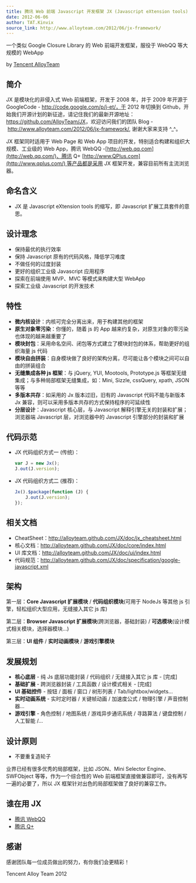 ```yaml
---
title: 腾讯 Web 前端 Javascript 开发框架 JX (Javascript eXtension tools)
date: 2012-06-06
author: TAT.Kinvix
source_link: http://www.alloyteam.com/2012/06/jx-framework/
---
```


<!-- {% raw %} - for jekyll -->

一个类似 Google Closure Library 的 Web 前端开发框架，服役于 WebQQ 等大规模的 WebApp

by [Tencent AlloyTeam](http://www.alloyteam.com/)

## [](https://github.com/AlloyTeam/JX#%E7%AE%80%E4%BB%8B)简介

JX 是模块化的非侵入式 Web 前端框架，开发于 2008 年，并于 2009 年开源于 GoogleCode - <http://code.google.com/p/j-et/，于> 2012 年切换到 Github，开始我们开源计划的新征途，请记住我们的最新开源地址：<https://github.com/AlloyTeam/JX>，欢迎访问我们的团队 Blog - <http://www.alloyteam.com/2012/06/jx-framework/>, 谢谢大家来支持 ^\_^。

JX 框架同时适用于 Web Page 和 Web App 项目的开发，特别适合构建和组织大规模、工业级的 Web App，腾讯 WebQQ -[http://web.qq.com](http://web.qq.com/)、腾讯 Q+ [http://www.QPlus.com](http://www.qplus.com/) 等产品都是采用 JX 框架开发，兼容目前所有主流浏览器。

## [](https://github.com/AlloyTeam/JX#%E5%91%BD%E5%90%8D%E5%90%AB%E4%B9%89)命名含义

-   JX 是 Javascript eXtension tools 的缩写，即 Javascript 扩展工具套件的意思。

## [](https://github.com/AlloyTeam/JX#%E8%AE%BE%E8%AE%A1%E7%90%86%E5%BF%B5)设计理念

-   保持最优的执行效率
-   保持 Javascript 原有的代码风格，降低学习难度
-   不做任何的过度封装
-   更好的组织工业级 Javascript 应用程序
-   探索在前端使用 MVP、MVC 等模式来构建大型 WebApp
-   探索工业级 Javascript 的开发技术

## [](https://github.com/AlloyTeam/JX#%E7%89%B9%E6%80%A7)特性

-   **微内核设计**：内核可完全分离出来，用于构建其他的框架
-   **原生对象零污染**：你懂的，随着 js 的 App 越来约复杂，对原生对象的零污染也体现的越来越重要了
-   **模块封包**：采用命名空间、闭包等方式建立了模块封包的体系，帮助更好的组织海量 js 代码
-   **模块自由拼装**：自身模块做了良好的架构分离，尽可能让各个模块之间可以自由的拼装组合
-   **无缝集成各种 js 框架**：与 jQuery, YUI, Mootools, Prototype.js 等框架无缝集成；与多种局部框架无缝集成，如：Mini, Sizzle, cssQuery, xpath, JSON 等等
-   **多版本共存**：如采用的 Jx 版本过旧，旧有的 Javascript 代码不能与新版本 Jx 兼容，则可以采用多版本共存的方式保持程序的可延续性
-   **分层设计**：Javascript 核心层，与 Javascript 解释引擎无关的封装和扩展；浏览器端 Javascript 层，对浏览器中的 Javascript 引擎部分的封装和扩展

## 代码示范

-   JX 代码组织方式一 (传统)：  

    ```javascript
    var J = new Jx();
    J.out(J.version);
    ```
-   JX 代码组织方式二 (推荐)：  

    ```javascript
    Jx().$package(function (J) {
        J.out(J.version);
    });
    ```

## 相关文档

-   CheatSheet：<http://alloyteam.github.com/JX/doc/jx_cheatsheet.html>
-   核心文档：<http://alloyteam.github.com/JX/doc/core/index.html>
-   UI 库文档：<http://alloyteam.github.com/JX/doc/ui/index.html>
-   代码规范：<http://alloyteam.github.com/JX/doc/specification/google-javascript.xml>

## [](https://github.com/AlloyTeam/JX#%E6%9E%B6%E6%9E%84)架构

第一层：**Core Javascript 扩展模块** / **代码组织模块**(可用于 NodeJs 等其他 js 引擎，轻松组织大型应用，无缝接入其它 js 库)

第二层：**Browser Javascript 扩展模块**(跨浏览器，基础封装) / **可选模块**(设计模式相关模块，选择器模块...)

第三层：**UI 组件** / **实时动画模块** / **游戏引擎模块**

## [](https://github.com/AlloyTeam/JX#%E5%8F%91%E5%B1%95%E8%A7%84%E5%88%92)发展规划

-   **核心底层** - 纯 Js 底层功能封装 / 代码组织 / 无缝接入其它 js 库 - \[完成]
-   **基础扩展** - 跨浏览器封装 / 工具函数 / 设计模式相关 - \[完成]
-   **UI 基础控件** - 按钮 / 面板 / 窗口 / 树形列表 / Tab/lightbox/widgets...
-   **实时动画系统** - 实时定时器 / 关键帧动画 / 加速度公式 / 物理引擎 / 声音控制器...
-   **游戏引擎** - 角色控制 / 地图系统 / 游戏异步通讯系统 / 寻路算法 / 键盘控制 / 人工智能 /...

## [](https://github.com/AlloyTeam/JX#%E8%AE%BE%E8%AE%A1%E5%8E%9F%E5%88%99)设计原则

-   不要重复造轮子

业界已经有很多优秀的局部框架，比如 JSON、Mini Selector Engine、SWFObject 等等，作为一个综合性的 Web 前端框架直接做兼容即可，没有再写一遍的必要了，所以 JX 框架针对出色的局部框架做了良好的兼容工作。

## [](https://github.com/AlloyTeam/JX#%E8%B0%81%E5%9C%A8%E7%94%A8jx)谁在用 JX

-   [腾讯 WebQQ](http://web.qq.com/)
-   [腾讯 Q+](http://www.qplus.com/)

## [](https://github.com/AlloyTeam/JX#%E6%84%9F%E8%B0%A2)感谢

感谢团队每一位成员做出的努力，有你我们会更精彩！

Tencent Alloy Team 2012


<!-- {% endraw %} - for jekyll -->